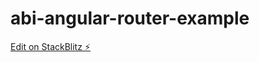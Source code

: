 # abi-angular-router-example

[Edit on StackBlitz ⚡️](https://stackblitz.com/edit/abi-angular-router-example)